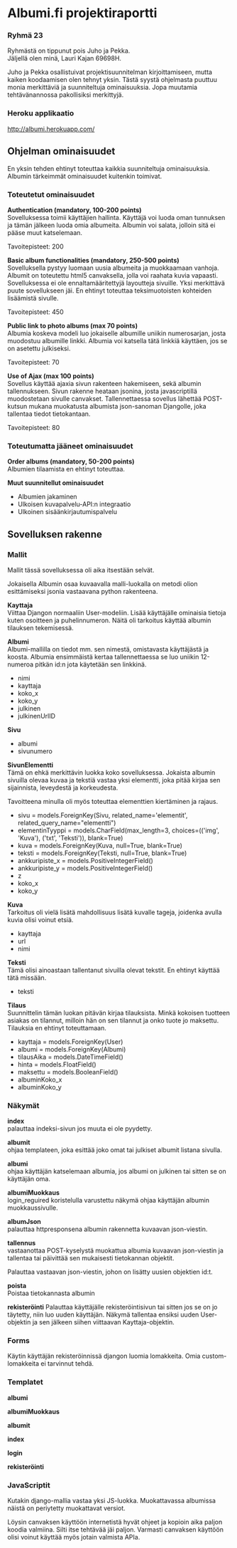 Albumi.fi projektiraportti
===============

### Ryhmä 23

Ryhmästä on tippunut pois Juho ja Pekka.   
Jäljellä olen minä, Lauri Kajan 69698H.

Juho ja Pekka osallistuivat projektisuunnitelman kirjoittamiseen, mutta kaiken koodaamisen 
olen tehnyt yksin. Tästä syystä ohjelmasta puuttuu monia merkittäviä ja suunniteltuja ominaisuuksia. 
Jopa muutamia tehtävänannossa pakollisiksi merkittyjä.

### Heroku applikaatio
http://albumi.herokuapp.com/


## Ohjelman ominaisuudet
En yksin tehden ehtinyt toteuttaa kaikkia suunniteltuja ominaisuuksia. 
Albumin tärkeimmät ominaisuudet kuitenkin toimivat.

### Toteutetut ominaisuudet
__Authentication (mandatory, 100-200 points)__   
Sovelluksessa toimii käyttäjien hallinta. Käyttäjä voi luoda oman tunnuksen ja tämän jälkeen luoda omia albumeita.
Albumin voi salata, jolloin sitä ei pääse muut katselemaan.

Tavoitepisteet: 200

__Basic album functionalities (mandatory, 250-500 points)__  
Sovelluksella pystyy luomaan uusia albumeita ja muokkaamaan vanhoja. Albumit on toteutettu html5 canvaksella, 
jolla voi raahata kuvia vapaasti. Sovelluksessa ei ole ennaltamääritettyjä layoutteja sivuille. 
Yksi merkittävä puute sovellukseen jäi. En ehtinyt toteuttaa teksimuotoisten kohteiden lisäämistä sivulle.

Tavoitepisteet: 450

__Public link to photo albums (max 70 points)__  
Albumia koskeva modeli luo jokaiselle albumille uniikin numerosarjan, josta muodostuu albumille linkki.
Albumia voi katsella tätä linkkiä käyttäen, jos se on asetettu julkiseksi.

Tavoitepisteet: 70

__Use of Ajax (max 100 points)__  
Sovellus käyttää ajaxia sivun rakenteen hakemiseen, sekä albumin tallennukseen.
Sivun rakenne heataan jsonina, josta javascriptillä muodostetaan sivulle canvakset.
Tallennettaessa sovellus lähettää POST-kutsun mukana muokatusta albumista json-sanoman Djangolle, joka 
tallentaa tiedot tietokantaan.

Tavoitepisteet: 80


### Toteutumatta jääneet ominaisuudet

__Order albums (mandatory, 50-200 points)__  
Albumien tilaamista en ehtinyt toteuttaa.

__Muut suunnitellut ominaisuudet__  
- Albumien jakaminen
- Ulkoisen kuvapalvelu-API:n integraatio
- Ulkoinen sisäänkirjautumispalvelu


## Sovelluksen rakenne

### Mallit

Mallit tässä sovelluksessa oli aika itsestään selvät.

Jokaisella Albumin osaa kuvaavalla malli-luokalla on metodi olion esittämiseksi 
jsonia vastaavana python rakenteena.

__Kayttaja__  
Viittaa Djangon normaaliin User-modeliin. Lisää käyttäjälle ominaisia tietoja 
kuten osoitteen ja puhelinnumeron. Näitä oli tarkoitus käyttää albumin tilauksen tekemisessä.

__Albumi__  
Albumi-mallilla on tiedot mm. sen nimestä, omistavasta käyttäjästä ja koosta.
Albumia ensimmäistä kertaa tallennettaessa se luo uniikin 12-numeroa pitkän id:n jota käytetään sen 
linkkinä.
- nimi
- kayttaja
- koko_x
- koko_y
- julkinen
- julkinenUrlID

__Sivu__  
- albumi
- sivunumero

__SivunElementti__  
Tämä on ehkä merkittävin luokka koko sovelluksessa. Jokaista albumin sivuilla olevaa kuvaa ja tekstiä 
vastaa yksi elementti, joka pitää kirjaa sen sijainnista, leveydestä ja korkeudesta.

Tavoitteena minulla oli myös toteuttaa elementtien kiertäminen ja rajaus.

- sivu = models.ForeignKey(Sivu, related_name='elementit', related_query_name="elementti")
- elementinTyyppi = models.CharField(max_length=3, choices=(('img', 'Kuva'), ('txt', 'Teksti')), blank=True)
- kuva = models.ForeignKey(Kuva, null=True, blank=True)
- teksti = models.ForeignKey(Teksti, null=True, blank=True)
- ankkuripiste_x = models.PositiveIntegerField()
- ankkuripiste_y = models.PositiveIntegerField()
- z
- koko_x
- koko_y

__Kuva__  
Tarkoitus oli vielä lisätä mahdollisuus lisätä kuvalle tageja, joidenka avulla kuvia olisi voinut etsiä.
- kayttaja
- url
- nimi

__Teksti__  
Tämä olisi ainoastaan tallentanut sivuilla olevat tekstit. En ehtinyt käyttää tätä missään.
- teksti

__Tilaus__  
Suunnittelin tämän luokan pitävän kirjaa tilauksista. Minkä kokoisen tuotteen asiakas on tilannut, milloin 
hän on sen tilannut ja onko tuote jo maksettu. Tilauksia en ehtinyt toteuttamaan.
- kayttaja = models.ForeignKey(User)
- albumi = models.ForeignKey(Albumi)
- tilausAika = models.DateTimeField()
- hinta = models.FloatField()
- maksettu = models.BooleanField()
- albuminKoko_x
- albuminKoko_y


### Näkymät
__index__  
palauttaa indeksi-sivun jos muuta ei ole pyydetty.

__albumit__  
ohjaa templateen, joka esittää joko omat tai julkiset albumit listana sivulla.

__albumi__  
ohjaa käyttäjän katselemaan albumia, jos albumi on julkinen tai sitten se on käyttäjän oma.

__albumiMuokkaus__  
login_reguired koristelulla varustettu näkymä ohjaa käyttäjän albumin muokkaussivulle.

__albumJson__  
palauttaa httpresponsena albumin rakennetta kuvaavan json-viestin.

__tallennus__  
vastaanottaa POST-kyselystä muokattua albumia kuvaavan json-viestin ja tallentaa tai päivittää sen 
mukaisesti tietokannan objektit.

Palauttaa vastaavan json-viestin, johon on lisätty uusien objektien id:t.

__poista__  
Poistaa tietokannasta albumin

__rekisteröinti__
Palauttaa käyttäjälle rekisteröintisivun tai sitten jos se on jo täytetty, niin luo uuden käyttäjän. 
Näkymä tallentaa ensiksi uuden User-objektin ja sen jälkeen siihen viittaavan Kayttaja-objektin.

### Forms
Käytin käyttäjän rekisteröinnissä djangon luomia lomakkeita. Omia custom-lomakkeita ei tarvinnut tehdä.

### Templatet
__albumi__  

__albumiMuokkaus__  

__albumit__  

__index__  

__login__  

__rekisteröinti__  

### JavaScriptit
Kutakin django-mallia vastaa yksi JS-luokka. Muokattavassa albumissa näistä on periytetty muokattavat versiot.

Löysin canvaksen käyttöön internetistä hyvät ohjeet ja kopioin aika paljon koodia valmiina. Silti itse tehtävää jäi paljon.
Varmasti canvaksen käyttöön olisi voinut käyttää myös jotain valmista APIa.

